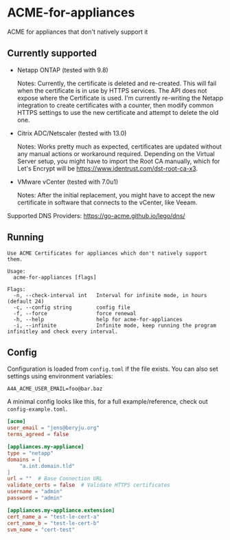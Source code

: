 # ACME-for-appliances

ACME for appliances that don't natively support it

## Currently supported

- Netapp ONTAP (tested with 9.8)

  Notes: Currently, the certificate is deleted and re-created. This will fail when the certificate is in use by HTTPS services. The API does not expose where the Certificate is used. I'm currently re-writing the Netapp integration to create certificates with a counter, then modify common HTTPS settings to use the new certificate and attempt to delete the old one.

- Citrix ADC/Netscaler (tested with 13.0)

  Notes: Works pretty much as expected, certificates are updated without any manual actions or workaround required.
  Depending on the Virtual Server setup, you might have to import the Root CA manually, which for Let's Encrypt will be https://www.identrust.com/dst-root-ca-x3.

- VMware vCenter (tested with 7.0u1)

  Notes: After the initial replacement, you might have to accept the new certificate in software that connects to the vCenter, like Veeam.

Supported DNS Providers: https://go-acme.github.io/lego/dns/

## Running

```
Use ACME Certificates for appliances which don't natively support them.

Usage:
  acme-for-appliances [flags]

Flags:
  -n, --check-interval int   Interval for infinite mode, in hours (default 24)
  -c, --config string        config file
  -f, --force                force renewal
  -h, --help                 help for acme-for-appliances
  -i, --infinite             Infinite mode, keep running the program infinitley and check every interval.
```

## Config

Configuration is loaded from `config.toml` if the file exists. You can also set settings using environment variables:

`A4A_ACME_USER_EMAIL=foo@bar.baz`

A minimal config looks like this, for a full example/reference, check out `config-example.toml`.

```toml
[acme]
user_email = "jens@beryju.org"
terms_agreed = false

[appliances.my-appliance]
type = "netapp"
domains = [
    "a.int.domain.tld"
]
url = ""  # Base Connection URL
validate_certs = false  # Validate HTTPS certificates
username = "admin"
password = "admin"

[appliances.my-appliance.extension]
cert_name_a = "test-le-cert-a"
cert_name_b = "test-le-cert-b"
svm_name = "cert-test"
```
